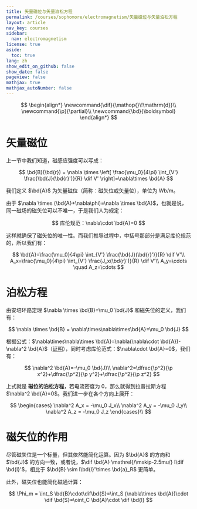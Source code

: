 ```yaml
---
title: 矢量磁位与矢量泊松方程
permalink: /courses/sophomore/electromagnetism/矢量磁位与矢量泊松方程
layout: article
nav_key: courses
sidebar:
  nav: electromagnetism
license: true
aside:
  toc: true
lang: zh
show_edit_on_github: false
show_date: false
pageview: false
mathjax: true
mathjax_autoNumber: false
---
```


<!--more-->

$$
\begin{align*}
\newcommand{\dif}{\mathop{}\!\mathrm{d}}\\
\newcommand{\p}{\partial}\\
\newcommand{\bd}{\boldsymbol}
\end{align*}
$$

# 矢量磁位

上一节中我们知道，磁感应强度可以写成：

$$
\bd{B}(\bd{r}) = \nabla \times \left[ \frac{\mu_0}{4\pi} \int_{V'} \frac{\bd{J}(\bd{r}')}{R} \dif V' \right]=\nabla\times \bd{A}
$$

我们定义 $\bd{A}$ 为矢量磁位（简称：磁矢位或矢量位），单位为 Wb/m。

由于 $\nabla \times (\bd{A}+\nabla\phi)=\nabla \times \bd{A}$，也就是说，同一磁场的磁矢位可以不唯一，于是我们人为规定：

$$
库伦规范：\nabla\cdot \bd{A}=0
$$

这样就确保了磁矢位的唯一性。而我们推导过程中，中括号那部分是满足库伦规范的，所以我们有：

$$
\bd{A}=\frac{\mu_0}{4\pi} \int_{V'} \frac{\bd{J}(\bd{r}')}{R} \dif V'\\
A_x=\frac{\mu_0}{4\pi} \int_{V'} \frac{J_x(\bd{r}')}{R} \dif V'\\
A_y=\cdots \quad A_z=\cdots
$$

# 泊松方程

由安培环路定理 $\nabla \times \bd{B}=\mu_0 \bd{J}$ 和磁矢位的定义，我们有：

$$
\nabla \times \bd{B} = \nabla\times\nabla\times\bd{A}=\mu_0 \bd{J}
$$

根据公式：$\nabla\times\nabla\times \bd{A}=\nabla(\nabla\cdot \bd{A})-\nabla^2 \bd{A}$（<a href="https://i.loli.net/2020/04/20/j2uUdfWAFiOaNJk.jpg" data-lightbox="image" data-title="证明">证明</a>），同时考虑库伦范式：$\nabla\cdot \bd{A}=0$，我们有：

$$
\nabla^2 \bd{A}=-\mu_0 \bd{J}\\
\nabla^2=\dfrac{\p^2}{\p x^2}+\dfrac{\p^2}{\p y^2}+\dfrac{\p^2}{\p z^2}
$$

上式就是 **磁位的泊松方程**，若电流密度为 0，那么就得到拉普拉斯方程 $\nabla^2 \bd{A}=0$。我们进一步在各个方向上展开：

$$
\begin{cases}
\nabla^2 A_x = -\mu_0 J_x\\
\nabla^2 A_y = -\mu_0 J_y\\
\nabla^2 A_z = -\mu_0 J_z
\end{cases}\\
$$

# 磁矢位的作用

尽管磁矢位是一个标量，但其依然能简化运算。因为 $\bd{A}$ 的方向和 $\bd{J}$ 的方向一致，或者说，$\dif \bd{A} \mathrel{/\mskip-2.5mu/} I\dif \bd{l}'$，相比于 $\bd{B} 	\sim I\bd{l}'\times \bd{a}_R$ 更简单。 

此外，磁矢位也能简化磁通计算：

$$
\Phi_m = \int_S \bd{B}\cdot\dif\bd{S}=\int_S (\nabla\times \bd{A})\cdot \dif \bd{S}=\oint_C \bd{A}\cdot \dif \bd{l}
$$
